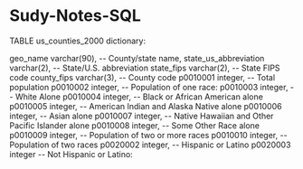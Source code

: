 # Sudy-Notes-SQL

TABLE us_counties_2000 dictionary:

geo_name varchar(90),              -- County/state name,
    state_us_abbreviation varchar(2),  -- State/U.S. abbreviation
    state_fips varchar(2),             -- State FIPS code
    county_fips varchar(3),            -- County code
    p0010001 integer,                  -- Total population
    p0010002 integer,                  -- Population of one race:
    p0010003 integer,                      -- White Alone
    p0010004 integer,                      -- Black or African American alone
    p0010005 integer,                      -- American Indian and Alaska Native alone
    p0010006 integer,                      -- Asian alone
    p0010007 integer,                      -- Native Hawaiian and Other Pacific Islander alone
    p0010008 integer,                      -- Some Other Race alone
    p0010009 integer,                  -- Population of two or more races
    p0010010 integer,                  -- Population of two races
    p0020002 integer,                  -- Hispanic or Latino
    p0020003 integer                   -- Not Hispanic or Latino:
